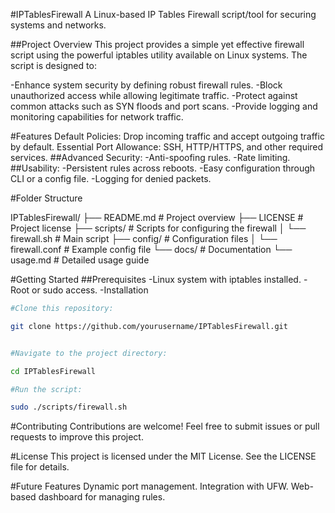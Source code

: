 #IPTablesFirewall
A Linux-based IP Tables Firewall script/tool for securing systems and networks.

##Project Overview
This project provides a simple yet effective firewall script using the powerful iptables utility available on Linux systems. The script is designed to:

-Enhance system security by defining robust firewall rules.
-Block unauthorized access while allowing legitimate traffic.
-Protect against common attacks such as SYN floods and port scans.
-Provide logging and monitoring capabilities for network traffic.

#Features
Default Policies: Drop incoming traffic and accept outgoing traffic by default.
Essential Port Allowance: SSH, HTTP/HTTPS, and other required services.
##Advanced Security:
-Anti-spoofing rules.
-Rate limiting.
##Usability:
-Persistent rules across reboots.
-Easy configuration through CLI or a config file.
-Logging for denied packets.

#Folder Structure

IPTablesFirewall/
├── README.md         # Project overview
├── LICENSE           # Project license
├── scripts/          # Scripts for configuring the firewall
│   └── firewall.sh   # Main script
├── config/           # Configuration files
│   └── firewall.conf # Example config file
└── docs/             # Documentation
    └── usage.md      # Detailed usage guide

#Getting Started
##Prerequisites
-Linux system with iptables installed.
-Root or sudo access.
-Installation

``` bash
#Clone this repository:

git clone https://github.com/yourusername/IPTablesFirewall.git

```
``` bash

#Navigate to the project directory:

cd IPTablesFirewall

```

``` bash
#Run the script:

sudo ./scripts/firewall.sh

``` 
#Contributing
Contributions are welcome! Feel free to submit issues or pull requests to improve this project.

#License
This project is licensed under the MIT License. See the LICENSE file for details.

#Future Features
Dynamic port management.
Integration with UFW.
Web-based dashboard for managing rules.
